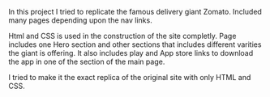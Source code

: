  In this project I tried to replicate the famous delivery giant Zomato. Included many pages depending upon the nav links. 
 
 Html and CSS is used in the construction of the site completly. 
 Page includes one Hero section and other sections that includes different varities the giant is offering.
 It also includes play and App store links to download the app in one of the section of the main page.
 
 I tried to make it the exact replica of the original site with only HTML and CSS.
